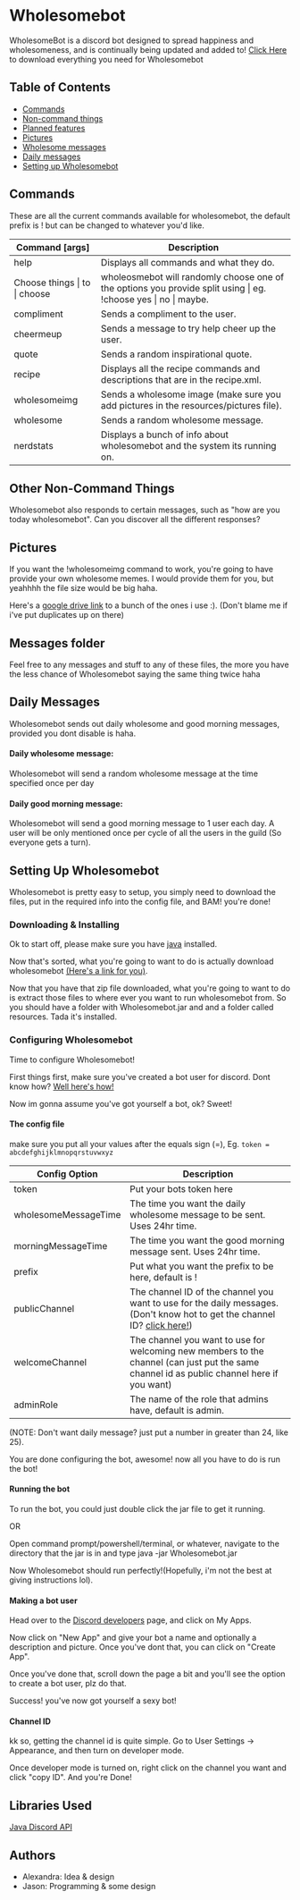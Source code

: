 # Wholesomebot
WholesomeBot is a discord bot designed to spread happiness and wholesomeness, and is continually being updated and added to!
[Click Here](https://github.com/basion96/Wholesomebot/releases/download/v1.2/Wholesomebot_Full.zip) to download everything you need for Wholesomebot

## Table of Contents
* [Commands](#commands)
* [Non-command things](#other-non-command-things)
* [Planned features](#planned-features)
* [Pictures](#pictures)
* [Wholesome messages](#wholesome-messages)
* [Daily messages](#daily-messages)
* [Setting up Wholesomebot](#setting-up-wholesomebot)

## Commands
These are all the current commands available for wholesomebot, the default prefix is ! but can be changed to whatever you'd like.

|Command [args]|Description|
| --- | --- |
|help|Displays all commands and what they do.|
|Choose things \| to \| choose | wholeosmebot will randomly choose one of the options you provide split using \| eg. !choose yes \| no \| maybe.|
|compliment|Sends a compliment to the user.|
|cheermeup|Sends a message to try help cheer up the user.|
|quote|Sends a random inspirational quote.|
|recipe|Displays all the recipe commands and descriptions that are in the recipe.xml.|
|wholesomeimg|Sends a wholesome image (make sure you add pictures in the resources/pictures file).|
|wholesome|Sends a random wholesome message.|
|nerdstats|Displays a bunch of info about wholesomebot and the system its running on.|

## Other Non-Command Things
Wholesomebot also responds to certain messages, such as "how are you today wholesomebot". Can you discover all the different responses?

## Pictures
If you want the !wholesomeimg command to work, you're going to have provide your own wholesome memes. I would provide them for you, but yeahhhh the file size would be big haha.

Here's a [google drive link](https://drive.google.com/drive/folders/10fO4BGfbTUjsFNT9e4yhiMOU5j_ldUGi?usp=sharing) to a bunch of the ones i use :).
(Don't blame me if i've put duplicates up on there)
## Messages folder
Feel free to any messages and stuff to any of these files, the more you have the less chance of Wholesomebot saying the same thing twice haha

## Daily Messages
Wholesomebot sends out daily wholesome and good morning messages, provided you dont disable is haha.

#### Daily wholesome message:
Wholesomebot will send a random wholesome message at the time specified once per day

#### Daily good morning message:
Wholesomebot will send a good morning message to 1 user each day. A user will be only mentioned once per cycle of all the users in the guild (So everyone gets a turn).

## Setting Up Wholesomebot
Wholesomebot is pretty easy to setup, you simply need to download the files,
put in the required info into the config file, and BAM! you're done!
### Downloading & Installing
Ok to start off, please make sure you have [java](http://javadl.oracle.com/webapps/download/AutoDL?BundleId=233172_512cd62ec5174c3487ac17c61aaa89e8) installed.

Now that's sorted, what you're going to want to do is actually download wholesomebot [(Here's a link for you)](https://github.com/basion96/Wholesomebot/releases/download/v1.2/Wholesomebot_Full.zip).

Now that you have that zip file downloaded, what you're going to want to do is extract those files to where ever you want to run wholesomebot from.
So you should have a folder with Wholesomebot.jar and and a folder called resources. Tada it's installed.

### Configuring Wholesomebot
Time to configure Wholesomebot!

First things first, make sure you've created a bot user for discord. Dont know how? [Well here's how!](#making-a-bot-user)

Now im gonna assume you've got yourself a bot, ok? Sweet!
 
#### The config file
make sure you put all your values after the equals sign (=), Eg. `token = abcdefghijklmnopqrstuvwxyz`

|Config Option|Description|
| --- | --- |
|token|Put your bots token here|
|wholesomeMessageTime|The time you want the daily wholesome message to be sent. Uses 24hr time.|
|morningMessageTime|The time you want the good morning message sent. Uses 24hr time.|
|prefix|Put what you want the prefix to be here, default is !|
|publicChannel|The channel ID of the channel you want to use for the daily messages. (Don't know hot to get the channel ID? [click here!](#channel-id))|
|welcomeChannel|The channel you want to use for welcoming new members to the channel (can just put the same channel id as public channel here if you want)|
|adminRole|The name of the role that admins have, default is admin.|

(NOTE: Don't want daily message? just put a number in greater than 24, like 25).

You are done configuring the bot, awesome! now all you have to do is run the bot!

#### Running the bot
To run the bot, you could just double click the jar file to get it running.

OR

Open command prompt/powershell/terminal, or whatever, navigate to the directory that the jar is in and type java -jar Wholesomebot.jar

Now Wholesomebot should run perfectly!(Hopefully, i'm not the best at giving instructions lol). 

#### Making a bot user
Head over to the [Discord developers](https://discordapp.com/developers/docs/intro) page, and click on My Apps.

Now click on "New App" and give your bot a name and optionally a description and picture. Once you've dont that, you can click on "Create App".

Once you've done that, scroll down the page a bit and you'll see the option to create a bot user, plz do that.

Success! you've now got yourself a sexy bot!

#### Channel ID
kk so, getting the channel id is quite simple. Go to User Settings -> Appearance, and then turn on developer mode.

Once developer mode is turned on, right click on the channel you want and click "copy ID". And you're Done!

## Libraries Used
[Java Discord API](https://github.com/DV8FromTheWorld/JDA)

## Authors
* Alexandra: Idea & design
* Jason: Programming & some design


